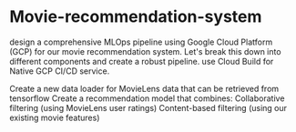 # Movie-recommendation-system

design a comprehensive MLOps pipeline using Google Cloud Platform (GCP) for our movie recommendation system. Let's break this down into different components and create a robust pipeline. use Cloud Build for Native GCP CI/CD service. 


Create a new data loader for MovieLens data that can be retrieved from tensorflow
Create a recommendation model that combines:
Collaborative filtering (using MovieLens user ratings)
Content-based filtering (using our existing movie features)



